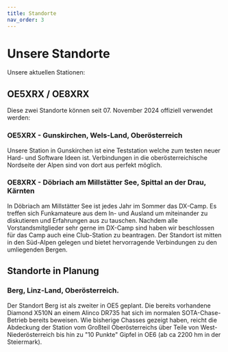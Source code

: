 ```yaml
---
title: Standorte
nav_order: 3
---
```


# Unsere Standorte

Unsere aktuellen Stationen:

## OE5XRX / OE8XRX

Diese zwei Standorte können seit 07. November 2024 offiziell verwendet werden:

### OE5XRX - Gunskirchen, Wels-Land, Oberösterreich

Unsere Station in Gunskirchen ist eine Teststation welche zum testen neuer Hard- und Software Ideen ist.
Verbindungen in die oberösterreichische Nordseite der Alpen sind von dort aus perfekt möglich.

### OE8XRX - Döbriach am Millstätter See, Spittal an der Drau, Kärnten

In Döbriach am Millstätter See ist jedes Jahr im Sommer das DX-Camp.
Es treffen sich Funkamateure aus dem In- und Ausland um miteinander zu diskutieren und Erfahrungen aus zu tauschen.
Nachdem alle Vorstandsmitglieder sehr gerne im DX-Camp sind haben wir beschlossen für das Camp auch eine Club-Station zu beantragen.
Der Standort ist mitten in den Süd-Alpen gelegen und bietet hervorragende Verbindungen zu den umliegenden Bergen.

## Standorte in Planung

### Berg, Linz-Land, Oberösterreich.

Der Standort Berg ist als zweiter in OE5 geplant.
Die bereits vorhandene Diamond X510N an einem Alinco DR735 hat sich im normalen SOTA-Chase-Betrieb bereits beweisen.
Wie bisherige Chasses gezeigt haben, reicht die Abdeckung der Station vom Großteil Oberösterreichs über Teile von West-Niederösterreich bis hin zu "10 Punkte" Gipfel in OE6 (ab ca 2200 hm in der Steiermark).
